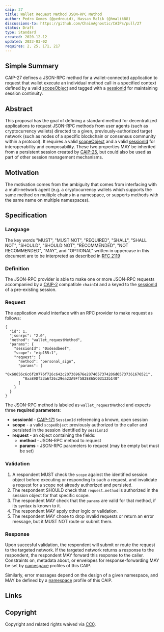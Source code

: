 ```yaml
---
caip: 27
title: Wallet Request Method JSON-RPC Method
author: Pedro Gomes (@pedrouid), Hassan Malik (@hmalik88)
discussions-to: https://github.com/ChainAgnostic/CAIPs/pull/27
status: Draft
type: Standard
created: 2020-12-12
updated: 2023-03-02
requires: 2, 25, 171, 217
---
```


## Simple Summary

CAIP-27 defines a JSON-RPC method for a wallet-connected application to request that wallet execute an individual method call in a specified context
defined by a valid [scopeObject][CAIP-217] and tagged with a
[sessionId][CAIP-171] for maintaining session continuity. 

## Abstract

This proposal has the goal of defining a standard method for decentralized
applications to request JSON-RPC methods from user agents (such as
cryptocurrency wallets) directed to a given, previously-authorized target
network (such as nodes of a specific blockchain or consensus community within a
protocol). It requires a valid [scopeObject][CAIP-217] and a valid
[sessionId][CAIP-171] for interoperability and composability. These two
properties MAY be inherited from a persistent session created by [CAIP-25][],
but could also be used as part of other session management mechanisms.

## Motivation

The motivation comes from the ambiguity that comes from interfacing with a
multi-network agent (e.g. a cryptocurrency wallets which supports the same
method on multiple chains in a namespace, or supports methods with the same name
on multiple namespaces). 

## Specification

### Language

The key words "MUST", "MUST NOT", "REQUIRED", "SHALL", "SHALL NOT", "SHOULD",
"SHOULD NOT", "RECOMMENDED", "NOT RECOMMENDED", "MAY", and "OPTIONAL" written in
uppercase in this document are to be interpreted as described in [RFC
2119][]

### Definition

The JSON-RPC provider is able to make one or more JSON-RPC requests accompanied
by a [CAIP-2][] compatible `chainId` and a keyed to the [sessionId][CAIP-171] of
a pre-existing session. 

### Request

The application would interface with an RPC provider to make request as follows:

```jsonc
{
  "id": 1,
  "jsonrpc": "2.0",
  "method": "wallet_requestMethod",
  "params": {
    "sessionId": "0xdeadbeef",
    "scope": "eip155:1",
    "request": {
      "method": "personal_sign",
      "params": [
        "0x68656c6c6f20776f726c642c207369676e2074657374206d65737361676521",
        "0xa89Df33a6f26c29ea23A9Ff582E865C03132b140"
      ]
    }
  }
}
```

The JSON-RPC method is labeled as `wallet_requestMethod` and expects 
three **required parameters**:

- **sessionId** - [CAIP-171][] `SessionId` referencing a known, open session
- **scope** - a valid `scopeObject` previously authorized to the caller and persisted in
  the session identified by `sessionId`
- **request** - an object containing the fields:
  - **method** - JSON-RPC method to request
  - **params** - JSON-RPC parameters to request (may be empty but must be set)

### Validation

1. A respondent MUST check the `scope` against the identified session object
   before executing or responding to such a request, and invalidate a request
   for a scope not already authorized and persisted. 
2. The respondent SHOULD check that `request.method` is authorized in the
   session object for that specific scope.
3. The respondent MAY check that the `params` are valid for that method, if its
   syntax is known to it.
4. The respondent MAY apply other logic or validation.
5. The respondent MAY chose to drop invalid requests or return an error message,
   but it MUST NOT route or submit them.

### Response

Upon succesful validation, the respondent will submit or route the request to
the targeted network. If the targeted network returns a response to the
respondent, the respondent MAY forward this response to the caller. Constraints
on, metadata about, or envelopes for response-forwarding MAY be set by
[namespace][namespaces] profiles of this CAIP.

Similarly, error messages depend on the design of a given namespace, and MAY be
defined by a [namespace][namespaces] profile of this CAIP.

## Links

[CAIP-2]: https://chainagnostic.org/CAIPs/caip-2
[CAIP-25]: https://chainagnostic.org/CAIPs/caip-25
[CAIP-171]: https://chainagnostic.org/CAIPs/caip-171
[CAIP-217]: https://chainagnostic.org/CAIPs/caip-217
[namespaces]: https://namespaces.chainagnostic.org/
[RFC 2119]: https://www.ietf.org/rfc/rfc2119.txt

## Copyright

Copyright and related rights waived via [CC0](../LICENSE).
